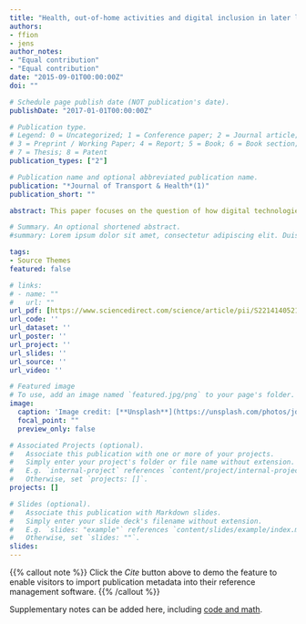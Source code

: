 ```yaml
---
title: "Health, out-of-home activities and digital inclusion in later life: Implications for emerging mobility services"
authors:
- ffion
- jens
author_notes:
- "Equal contribution"
- "Equal contribution"
date: "2015-09-01T00:00:00Z"
doi: ""

# Schedule page publish date (NOT publication's date).
publishDate: "2017-01-01T00:00:00Z"

# Publication type.
# Legend: 0 = Uncategorized; 1 = Conference paper; 2 = Journal article;
# 3 = Preprint / Working Paper; 4 = Report; 5 = Book; 6 = Book section;
# 7 = Thesis; 8 = Patent
publication_types: ["2"]

# Publication name and optional abbreviated publication name.
publication: "*Journal of Transport & Health*(1)"
publication_short: ""

abstract: This paper focuses on the question of how digital technologies are differentially embedded in day-to-day practices and associated with mobility and health of older citizens. The motivation is to look for evidence that helps us anticipate opportunities and barriers of digital technologies and innovative transport services in enhancing independent living, social inclusion, health and well-being in ageing societies. Using the English Longitudinal Study of Ageing (ELSA), we identify six groups with different day-to-day leisure practices and find that the use of digital technology (Internet use, smart phones) is associated with higher frequencies of out-of-home activities. Barriers associated with lower levels of engagement include health-related restrictions, the same barriers that also prevent patronage of public transport. Although digital technology use has increased during the COVID-19 pandemic, lack of skills, access to equipment and health problems contribute to a continued Digital Divide. We conclude that the digitalisation of both public and transport services is unlikely to support independent living for all by itself and could indeed exacerbate existing inequalities. Instead, addressing issues of exclusion among less active, mobility-restricted groups require targeted service designs that respond to differential health and skills-related barriers in using digital technologies.

# Summary. An optional shortened abstract.
#summary: Lorem ipsum dolor sit amet, consectetur adipiscing elit. Duis posuere tellus ac convallis placerat. Proin tincidunt magna sed ex sollicitudin condimentum.

tags:
- Source Themes
featured: false

# links:
# - name: ""
#   url: ""
url_pdf: [https://www.sciencedirect.com/science/article/pii/S2214140521003418]
url_code: ''
url_dataset: ''
url_poster: ''
url_project: ''
url_slides: ''
url_source: ''
url_video: ''

# Featured image
# To use, add an image named `featured.jpg/png` to your page's folder. 
image:
  caption: 'Image credit: [**Unsplash**](https://unsplash.com/photos/jdD8gXaTZsc)'
  focal_point: ""
  preview_only: false

# Associated Projects (optional).
#   Associate this publication with one or more of your projects.
#   Simply enter your project's folder or file name without extension.
#   E.g. `internal-project` references `content/project/internal-project/index.md`.
#   Otherwise, set `projects: []`.
projects: []

# Slides (optional).
#   Associate this publication with Markdown slides.
#   Simply enter your slide deck's filename without extension.
#   E.g. `slides: "example"` references `content/slides/example/index.md`.
#   Otherwise, set `slides: ""`.
slides:
---
```


{{% callout note %}}
Click the *Cite* button above to demo the feature to enable visitors to import publication metadata into their reference management software.
{{% /callout %}}

Supplementary notes can be added here, including [code and math](https://sourcethemes.com/academic/docs/writing-markdown-latex/).
